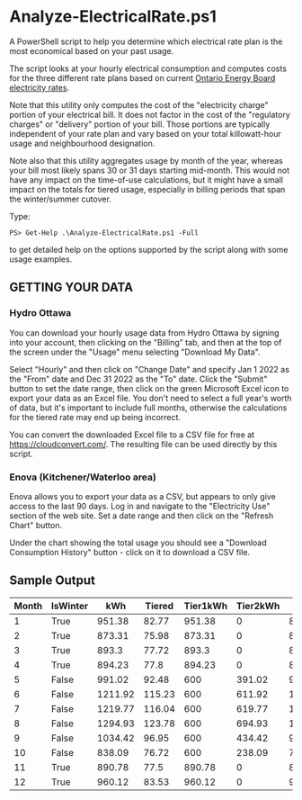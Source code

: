 # Analyze-ElectricalRate.ps1

A PowerShell script to help you determine which electrical rate plan is the
most economical based on your past usage.

The script looks at your hourly electrical consumption and computes
costs for the three different rate plans based on current
[Ontario Energy Board electricity rates](https://www.oeb.ca/consumer-information-and-protection/electricity-rates).

Note that this utility only computes the cost of the "electricity charge"
portion of your electrical bill. It does not factor in the cost of the
"regulatory charges" or "delivery" portion of your bill. Those portions
are typically independent of your rate plan and vary based on your total
killowatt-hour usage and neighbourhood designation.

Note also that this utility aggregates usage by month of the year,
whereas your bill most likely spans 30 or 31 days starting mid-month.
This would not have any impact on the time-of-use calculations, but it
might have a small impact on the totals for tiered usage, especially
in billing periods that span the winter/summer cutover.

Type:

    PS> Get-Help .\Analyze-ElectricalRate.ps1 -Full

to get detailed help on the options supported by the script along with
some usage examples.

## GETTING YOUR DATA

### Hydro Ottawa
You can download your hourly usage data from Hydro Ottawa by signing
into your account, then clicking on the "Billing" tab, and then at
the top of the screen under the "Usage" menu selecting "Download My Data".

Select "Hourly" and then click on "Change Date" and specify Jan 1 2022
as the "From" date and Dec 31 2022 as the "To" date. Click the "Submit"
button to set the date range, then click on the green Microsoft Excel
icon to export your data as an Excel file. You don't need to select a
full year's worth of data, but it's important to include full months,
otherwise the calculations for the tiered rate may end up being incorrect.

You can convert the downloaded Excel file to a CSV file for free at
https://cloudconvert.com/. The resulting file can be used directly by
this script.

### Enova (Kitchener/Waterloo area)
Enova allows you to export your data as a CSV, but appears to only give access
to the last 90 days. Log in and navigate to the "Electricity Use" section
of the web site. Set a date range and then click on the "Refresh Chart" button.

Under the chart showing the total usage you should see a "Download Consumption
History" button - click on it to download a CSV file.

## Sample Output

Month|IsWinter|kWh|Tiered|Tier1kWh|Tier2kWh|TOU|TOUkWhOffPeak|TOUkWhMidPeak|TOUkWhPeak|ULO|ULOkWh|ULOkWhOffPeak|ULOkWhMidPeak|ULOkWhPeak|Best
-|-|-|-|-|-|-|-|-|-|-|-|-|-|-|-
1|True|951.38|82.77|951.38|0|88.28|612.33|167.99|171.06|91.7|244.45|256.38|299.08|151.47|Tiered
2|True|873.31|75.98|873.31|0|80.83|564.91|153.97|154.43|85.22|220.01|227.72|282.95|142.63|Tiered
3|True|893.3|77.72|893.3|0|84.89|536.61|177.14|179.55|89.62|238.5|169.95|326.42|158.43|Tiered
4|True|894.23|77.8|894.23|0|82.83|576.03|160.01|158.19|88.58|239.66|191.42|307.93|155.22|Tiered
5|False|991.02|92.48|600|391.02|90.44|660.07|170.96|159.99|94.93|281.91|239.1|306.78|163.23|TOU
6|False|1211.92|115.23|600|611.92|110|812.85|212.39|186.68|123.28|350.04|243.37|373.73|244.78|TOU
7|False|1219.77|116.04|600|619.77|109.43|843.58|200.02|176.17|118.34|368.74|282.5|346.8|221.73|TOU
8|False|1294.93|123.78|600|694.93|116.82|885.75|214.53|194.65|130.07|423.79|235.67|362.74|272.73|TOU
9|False|1034.42|96.95|600|434.42|93.95|690.72|184.91|158.79|101.73|290.36|233.92|325.96|184.18|TOU
10|False|838.09|76.72|600|238.09|77.92|531.59|157.15|149.35|85.63|215.86|189.62|271.05|161.56|Tiered
11|True|890.78|77.5|890.78|0|84.79|532.94|177.16|180.68|92.78|226.4|172.87|314.57|176.94|Tiered
12|True|960.12|83.53|960.12|0|90.99|580.07|190.36|189.69|99.7|260.09|162.76|344.44|192.83|Tiered

